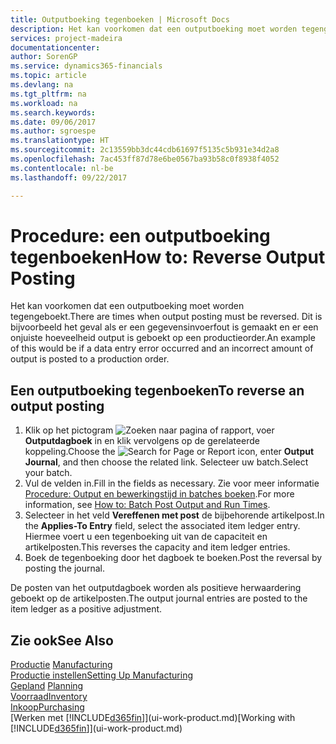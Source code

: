 ```yaml
---
title: Outputboeking tegenboeken | Microsoft Docs
description: Het kan voorkomen dat een outputboeking moet worden tegengeboekt. Dit is bijvoorbeeld het geval als er een gegevensinvoerfout is gemaakt en er een onjuiste hoeveelheid output is geboekt op een productieorder.
services: project-madeira
documentationcenter: 
author: SorenGP
ms.service: dynamics365-financials
ms.topic: article
ms.devlang: na
ms.tgt_pltfrm: na
ms.workload: na
ms.search.keywords: 
ms.date: 09/06/2017
ms.author: sgroespe
ms.translationtype: HT
ms.sourcegitcommit: 2c13559bb3dc44cdb61697f5135c5b931e34d2a8
ms.openlocfilehash: 7ac453ff87d78e6be0567ba93b58c0f8938f4052
ms.contentlocale: nl-be
ms.lasthandoff: 09/22/2017

---
```

# <a name="how-to-reverse-output-posting"></a><span data-ttu-id="76ad4-104">Procedure: een outputboeking tegenboeken</span><span class="sxs-lookup"><span data-stu-id="76ad4-104">How to: Reverse Output Posting</span></span>
<span data-ttu-id="76ad4-105">Het kan voorkomen dat een outputboeking moet worden tegengeboekt.</span><span class="sxs-lookup"><span data-stu-id="76ad4-105">There are times when output posting must be reversed.</span></span> <span data-ttu-id="76ad4-106">Dit is bijvoorbeeld het geval als er een gegevensinvoerfout is gemaakt en er een onjuiste hoeveelheid output is geboekt op een productieorder.</span><span class="sxs-lookup"><span data-stu-id="76ad4-106">An example of this would be if a data entry error occurred and an incorrect amount of output is posted to a production order.</span></span>  

## <a name="to-reverse-an-output-posting"></a><span data-ttu-id="76ad4-107">Een outputboeking tegenboeken</span><span class="sxs-lookup"><span data-stu-id="76ad4-107">To reverse an output posting</span></span>  
1.  <span data-ttu-id="76ad4-108">Klik op het pictogram ![Zoeken naar pagina of rapport](media/ui-search/search_small.png "pictogram Zoeken naar pagina of rapport"), voer **Outputdagboek** in en klik vervolgens op de gerelateerde koppeling.</span><span class="sxs-lookup"><span data-stu-id="76ad4-108">Choose the ![Search for Page or Report](media/ui-search/search_small.png "Search for Page or Report icon") icon, enter **Output Journal**, and then choose the related link.</span></span> <span data-ttu-id="76ad4-109">Selecteer uw batch.</span><span class="sxs-lookup"><span data-stu-id="76ad4-109">Select your batch.</span></span>  
2. <span data-ttu-id="76ad4-110">Vul de velden in.</span><span class="sxs-lookup"><span data-stu-id="76ad4-110">Fill in the fields as necessary.</span></span> <span data-ttu-id="76ad4-111">Zie voor meer informatie [Procedure: Output en bewerkingstijd in batches boeken](production-how-to-post-output-quantity.md).</span><span class="sxs-lookup"><span data-stu-id="76ad4-111">For more information, see [How to: Batch Post Output and Run Times](production-how-to-post-output-quantity.md).</span></span>
3.  <span data-ttu-id="76ad4-112">Selecteer in het veld **Vereffenen met post** de bijbehorende artikelpost.</span><span class="sxs-lookup"><span data-stu-id="76ad4-112">In the **Applies-To Entry** field, select the associated item ledger entry.</span></span> <span data-ttu-id="76ad4-113">Hiermee voert u een tegenboeking uit van de capaciteit en artikelposten.</span><span class="sxs-lookup"><span data-stu-id="76ad4-113">This reverses the capacity and item ledger entries.</span></span>  
4. <span data-ttu-id="76ad4-114">Boek de tegenboeking door het dagboek te boeken.</span><span class="sxs-lookup"><span data-stu-id="76ad4-114">Post the reversal by posting the journal.</span></span>  

<span data-ttu-id="76ad4-115">De posten van het outputdagboek worden als positieve herwaardering geboekt op de artikelposten.</span><span class="sxs-lookup"><span data-stu-id="76ad4-115">The output journal entries are posted to the item ledger as a positive adjustment.</span></span>  

## <a name="see-also"></a><span data-ttu-id="76ad4-116">Zie ook</span><span class="sxs-lookup"><span data-stu-id="76ad4-116">See Also</span></span>  
 <span data-ttu-id="76ad4-117">[Productie](production-manage-manufacturing.md)  </span><span class="sxs-lookup"><span data-stu-id="76ad4-117">[Manufacturing](production-manage-manufacturing.md)  </span></span>  
 [<span data-ttu-id="76ad4-118">Productie instellen</span><span class="sxs-lookup"><span data-stu-id="76ad4-118">Setting Up Manufacturing</span></span>](production-configure-production-processes.md)  
 <span data-ttu-id="76ad4-119">[Gepland](production-planning.md)    </span><span class="sxs-lookup"><span data-stu-id="76ad4-119">[Planning](production-planning.md)    </span></span>  
 [<span data-ttu-id="76ad4-120">Voorraad</span><span class="sxs-lookup"><span data-stu-id="76ad4-120">Inventory</span></span>](inventory-manage-inventory.md)  
 [<span data-ttu-id="76ad4-121">Inkoop</span><span class="sxs-lookup"><span data-stu-id="76ad4-121">Purchasing</span></span>](purchasing-manage-purchasing.md)  
 <span data-ttu-id="76ad4-122">[Werken met [!INCLUDE[d365fin](includes/d365fin_md.md)]](ui-work-product.md)</span><span class="sxs-lookup"><span data-stu-id="76ad4-122">[Working with [!INCLUDE[d365fin](includes/d365fin_md.md)]](ui-work-product.md)</span></span>  

